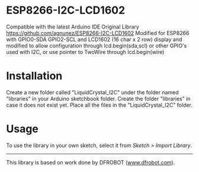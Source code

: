 # ESP8266-I2C-LCD1602

Compatible with the latest Arduino IDE
Original Library https://github.com/agnunez/ESP8266-I2C-LCD1602
Modified for ESP8266 with GPIO0-SDA GPIO2-SCL and LCD1602 (16 char x 2 row) display and 
modified to allow configuration through lcd.begin(sda,scl) or other GPIO's used with I2C, or use pointer to TwoWire through lcd.begin(wire)

# Installation #
Create a new folder called "LiquidCrystal_I2C" under the folder named "libraries" in your Arduino sketchbook folder.
Create the folder "libraries" in case it does not exist yet. Place all the files in the "LiquidCrystal_I2C" folder.

# Usage #
To use the library in your own sketch, select it from *Sketch > Import Library*.

-------------------------------------------------------------------------------------------------------------------
This library is based on work done by DFROBOT (www.dfrobot.com).
